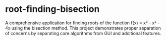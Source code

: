 # root-finding-bisection
 A comprehensive application for finding roots of the function f(x) = x³ - x² - 4x using the bisection method. This project demonstrates proper separation of concerns by separating core algorithms from GUI and additional features.

